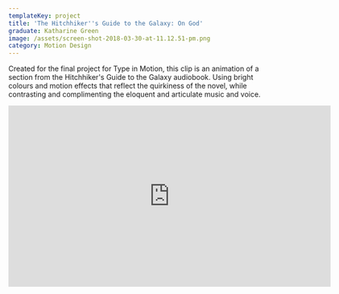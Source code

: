 ```yaml
---
templateKey: project
title: 'The Hitchhiker''s Guide to the Galaxy: On God'
graduate: Katharine Green
image: /assets/screen-shot-2018-03-30-at-11.12.51-pm.png
category: Motion Design
---
```

Created for the final project for Type in Motion, this clip is an animation of a section from the Hitchhiker's Guide to the Galaxy audiobook. Using bright colours and motion effects that reflect the quirkiness of the novel, while contrasting and complimenting the eloquent and articulate music and voice.

<iframe src="https://player.vimeo.com/video/262607352" width="640" height="360" frameborder="0" webkitallowfullscreen mozallowfullscreen allowfullscreen></iframe>
